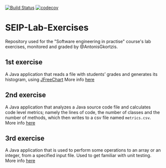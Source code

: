 [![Build Status](https://travis-ci.com/nantoniou/SEIP-Lab-Exercises.svg?token=ddwC3QTELdcJYBDbswYH&branch=master)](https://travis-ci.com/nantoniou/SEIP-Lab-Exercises)  [![codecov](https://codecov.io/gh/nantoniou/SEIP-Lab-Exercises/branch/master/graph/badge.svg?token=53AscugM0I)](https://codecov.io/gh/nantoniou/SEIP-Lab-Exercises)


# SEIP-Lab-Exercises
Repository used for the "Software engineering in practise" course's lab exercises, monitored and graded by @AntonisGkortzis.

## 1st exercise

A Java application that reads a file with students’ grades and generates its histogram, using [JFreeChart](https://mvnrepository.com/artifact/org.jfree/jfreechart)
More info [here](./gradeshistogram/README.md)

## 2nd exercise

A Java application that analyzes a Java source code file and calculates code level metrics; namely the lines of code, the number of classes and the number of methods, which then writes to a csv file named `metrics.csv`.
More info [here](./MetricsCalculator/README.md)

## 3rd exercise

A Java application that is used to perform some operations to an array or an integer, from a specified input file. Used to get familiar with unit testing.
More info [here](./unittesting/README.md)
